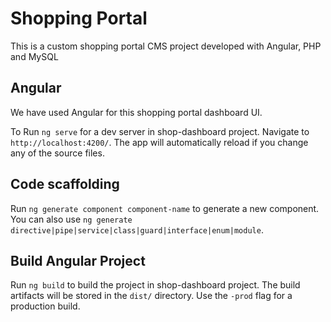 # Shopping Portal

This is a custom shopping portal CMS project developed with Angular, PHP and MySQL

## Angular

We have used Angular for this shopping portal dashboard UI.

To Run `ng serve` for a dev server in shop-dashboard project. Navigate to `http://localhost:4200/`. The app will automatically reload if you change any of the source files.

## Code scaffolding

Run `ng generate component component-name` to generate a new component. You can also use `ng generate directive|pipe|service|class|guard|interface|enum|module`.

## Build Angular Project

Run `ng build` to build the project in shop-dashboard project. The build artifacts will be stored in the `dist/` directory. Use the `-prod` flag for a production build.
